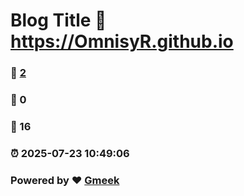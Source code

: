 # Blog Title :link: https://OmnisyR.github.io 
### :page_facing_up: [2](https://OmnisyR.github.io/tag.html) 
### :speech_balloon: 0 
### :hibiscus: 16 
### :alarm_clock: 2025-07-23 10:49:06 
### Powered by :heart: [Gmeek](https://github.com/Meekdai/Gmeek)
